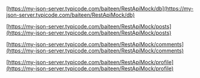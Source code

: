 [https://my-json-server.typicode.com/baiteen/RestApiMock/db](https://my-json-server.typicode.com/baiteen/RestApiMock/db)

[https://my-json-server.typicode.com/baiteen/RestApiMock/posts](https://my-json-server.typicode.com/baiteen/RestApiMock/posts)

[https://my-json-server.typicode.com/baiteen/RestApiMock/comments](https://my-json-server.typicode.com/baiteen/RestApiMock/comments)

[https://my-json-server.typicode.com/baiteen/RestApiMock/profile](https://my-json-server.typicode.com/baiteen/RestApiMock/profile)
